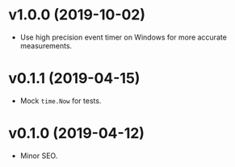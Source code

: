 # v1.0.0 (2019-10-02)
* Use high precision event timer on Windows for more accurate measurements.

# v0.1.1 (2019-04-15)
* Mock `time.Now` for tests.

# v0.1.0 (2019-04-12)
* Minor SEO.
